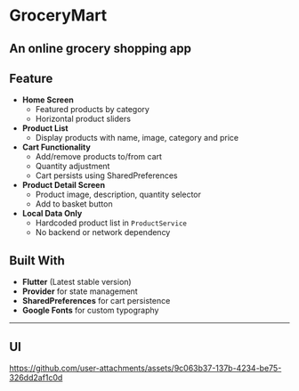 # GroceryMart
An online grocery shopping app 
---
## Feature
- **Home Screen**
  - Featured products by category
  - Horizontal product sliders
- **Product List**
  - Display products with name, image, category and price
- **Cart Functionality**
  - Add/remove products to/from cart
  - Quantity adjustment
  - Cart persists using SharedPreferences
- **Product Detail Screen**
  - Product image, description, quantity selector
  - Add to basket button
- **Local Data Only**
  - Hardcoded product list in `ProductService`
  - No backend or network dependency

## Built With
- **Flutter** (Latest stable version)
- **Provider** for state management
- **SharedPreferences** for cart persistence
- **Google Fonts** for custom typography

------
## UI


https://github.com/user-attachments/assets/9c063b37-137b-4234-be75-326dd2af1c0d

